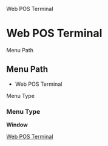 
Web POS Terminal
# Web POS Terminal



Menu Path
## Menu Path



- Web POS Terminal

Menu Type
### Menu Type

**Window**


[Web POS Terminal](functional-guide/window/window-web-pos-terminal.md)
